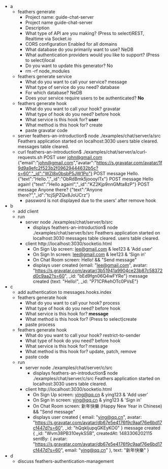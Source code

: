 - a
    - feathers generate
        - Project name: guide-chat-server
        - Project name guide-chat-server
        - Description 
        - What type of API are you making? (Press <space> to select)REST, Realtime via Socket.io
        - CORS configuration Enabled for all domains
        - What database do you primarily want to use? NeDB
        - What authentication providers would you like to support? (Press <space> to select)local
        - Do you want to update this generator? No
        - rm -rf node_modules
    - feathers generate service
        - What do you want to call your service? message
        - What type of service do you need? database
        - For which database? NeDB
        - Does your service require users to be authenticated? **No**
    - feathers generate hook
        - What do you want to call your hook? gravatar
        - What type of hook do you need? before hook
        - What service is this hook for? **user**
        - What method is this hook for? create
        - paste gravatar code
    - server
        feathers-an-introduction$ node ./examples/chat/server/a/src
        Feathers application started on localhost:3030
        users table cleared.
        messages table cleared.
    - curl
        feathers-an-introduction$ ./examples/chat/server/a/curl-requests.sh
        POST user john@gmail.com
        {"email":"john@gmail.com","avatar":"https://s.gravatar.com/avatar/1f9d9a9efc2f523b2f09629444632b5c?s=60","_id":"WZl8x0bsbP5JW1Po"}
        POST message Hello.
        {"text":"Hello.","_id":"ObRdBmk5joooylTx"}
        POST message Hello again!
        {"text":"Hello again!","_id":"KZ2Kjp9nnGMta8zP"}
        POST message Anyone there?
        {"text":"Anyone there?","_id":"tcjSjPZQx8JoUCrz"}
        - password is not displayed due to the users' after remove hook
- b
    - add client
    - run
        - server node ./examples/chat/server/b/src
            - displays
            feathers-an-introduction$ node ./examples/chat/server/b/src
            Feathers application started on localhost:3030
            messages table cleared.
            users table cleared.
        - client http://localhost:3030/socketio.html
            - On Sign Up screen: lee@gmail.com & lee123 & 'Add user'
            - On Sign In screen: lee@gmail.com & lee123 & 'Sign in'
            - On Chat Room screen: Hello! && "Send message"
            - displays
            user created {email: "lee@gmail.com", avatar: "https://s.gravatar.com/avatar/3b51941a9904ce23b87c58372d0c9aa2?s=60", _id: "bEd9fgn06Q4wFYRe"}
            message created {text: "Hello!", _id: "P71CPAehOTc0PVsE"}
- c
    - add authentication to messages.hooks.index
    - feathers generate hook
        - What do you want to call your hook? process
        - What type of hook do you need? before hook
        - What service is this hook for? **message**
        - What method is this hook for? (Press <space> to select)create
        - paste process
    - feathers generate hook
        - What do you want to call your hook? restrict-to-sender
        - What type of hook do you need? before hook
        - What service is this hook for? message
        - What method is this hook for? update, patch, remove
        - paste code
    - run
        - server node ./examples/chat/server/c/src
            - displays
            feathers-an-introduction$ node ./examples/chat/server/c/src
            Feathers application started on localhost:3030
            users table cleared.
        - client http://localhost:3030/socketio.html
            - On Sign Up screen: ying@qq.cn & ying123 & 'Add user'
            - On Sign In screen: ying@qq.cn & ying123 & 'Sign in'
            - On Chat Room screen: 新年快樂 (Happy New Year in Chinese) && "Send message"
            - displays
            user created
            { email: "ying@qq.cn",
              avatar: "https://s.gravatar.com/avatar/db67e5e4176f9c9aaf76e6bd17cf447d?s=60",
              _id: "hQqkIjupqGKEyKO0" }
            message created
            { _id: "Wvm38PB310eykSSB",
              createdAt: 1483306202115
              sentBy: {
                avatar: "https://s.gravatar.com/avatar/db67e5e4176f9c9aaf76e6bd17cf447d?s=60",
                email: "ying@qq.cn"
              },
              text: "新年快樂" }
- d
    - discuss feathers-authentication-management